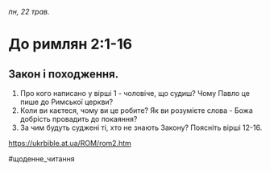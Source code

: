 
_пн, 22 трав._

# До римлян 2:1-16

## Закон і походження.
1. Про кого написано у вірші 1 - чоловіче, що судиш? Чому Павло це пише до Римської церкви?
2. Коли ви каєтеся, чому ви це робите? Як ви розумієте слова - Божа добрість провадить до покаяння?
3. За чим будуть суджені ті, хто не знають Закону? Поясніть вірші 12-16.

https://ukrbible.at.ua/ROM/rom2.htm 

#щоденне_читання
